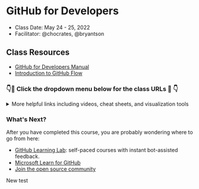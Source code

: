 # GitHub for Developers

-   Class Date: May 24 - 25, 2022
-   Facilitator: @chocrates, @bryantson

## Class Resources

-   [GitHub for Developers Manual](https://githubtraining.github.io/training-manual/#/)
-   [Introduction to GitHub Flow](https://guides.github.com/introduction/flow/)

### 👇🔗 Click the dropdown menu below for the class URLs 🔗 👇

<details>

<summary>More helpful links including videos, cheat sheets, and visualization tools</summary>

#### Git

-   [Git Cheat Sheet](https://github.github.com/training-kit/downloads/github-git-cheat-sheet.pdf)
-   [git-scm](https://git-scm.com)
-   [Git Katas](https://github.com/praqma-training/gitkatas)
-   [Git Aliases](https://haacked.com/archive/2014/07/28/github-flow-aliases/)
-   [Visuals of Helpful Git Commands](https://dev.to/lydiahallie/cs-visualized-useful-git-commands-37p1)

#### Review materials & visualization

-   [Review videos](https://www.youtube.com/playlist?list=PLg7s6cbtAD16Pgp6WIVfX4VsGI-xyWkMz)
-   [GitSchool - Visualizing Git](http://git-school.github.io/visualizing-git/)
-   [Visualizing Git Concepts with D3](https://onlywei.github.io/explain-git-with-d3/)
-   [Git Viz](https://peleke.github.io/git-viz/)
-   [Git Graph Extension for VS Code](https://marketplace.visualstudio.com/items?itemName=mhutchie.git-graph)
-   [LearnGitBranching](http://learngitbranching.js.org/?NODEMO)

#### GitHub Documentation and Help

-   [GitHub Webcasts](https://resources.github.com/webcasts/)
-   [Authentication Troubleshooting Guide](https://help.github.com/categories/authenticating-to-github/)
-   [GitHub Help Documentation](https://help.github.com/)
-   [GitHub Enterprise Documentation](https://help.github.com/enterprise/)
-   [Enterprise Support](https://enterprise.github.com/support)

#### Git and IDEs Webcasts

-   [GitHub and Visual Studio](https://resources.github.com/webcasts/GitHub-and-Visual-Studio/)
-   [GitHub and IntelliJ IDEs](https://resources.github.com/webcasts/GitHub-and-Intellij-IDEs/)
-   [GitHub and Atom.io](https://resources.github.com/webcasts/GitHub-and-Atom/)
-   [GitHub and Xcode](https://resources.github.com/webcasts/GitHub-and-Xcode/)
-   [GitHub and Eclipse](https://resources.github.com/webcasts/GitHub-and-Eclipse/)
-   [GitHub and GitHub Desktop](https://resources.github.com/webcasts/GitHub-and-GitHub-desktop/)
-   [GitHub and GitKraken](https://youtu.be/awzPi1XLPnU)

</details>

### What's Next?

After you have completed this course, you are probably wondering where to go from here:

-   [GitHub Learning Lab](https://lab.github.com/): self-paced courses with instant bot-assisted feedback.
-   [Microsoft Learn for GitHub](https://docs.microsoft.com/en-us/learn/github/)
-   [Join the open source community](https://github.com/open-source)

New test
